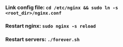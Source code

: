 ### Link config file: `cd /etc/nginx && sudo ln -s <root_dir>/nginx.conf`

### Restart nginx: `sudo nginx -s reload`

### Restart servers: `./forever.sh`
